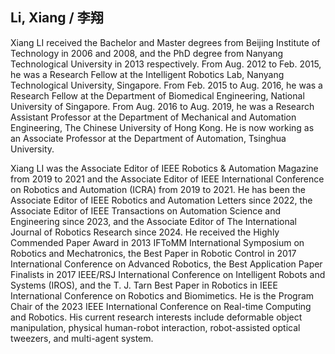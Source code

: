 ## **Li, Xiang / 李翔**

Xiang LI received the Bachelor and Master degrees from Beijing Institute of Technology in 2006 and 2008, and the PhD degree from Nanyang Technological University in 2013 respectively. From Aug. 2012 to Feb. 2015, he was a Research Fellow at the Intelligent Robotics Lab, Nanyang Technological University, Singapore. From Feb. 2015 to Aug. 2016, he was a Research Fellow at the Department of Biomedical Engineering, National University of Singapore. From Aug. 2016 to Aug. 2019, he was a Research Assistant Professor at the Department of Mechanical and Automation Engineering, The Chinese University of Hong Kong. He is now working as an Associate Professor at the Department of Automation, Tsinghua University.

Xiang LI was the Associate Editor of IEEE Robotics & Automation Magazine from 2019 to 2021 and the Associate Editor of IEEE International Conference on Robotics and Automation (ICRA) from 2019 to 2021. He has been the Associate Editor of IEEE Robotics and Automation Letters since 2022, the Associate Editor of IEEE Transactions on Automation Science and Engineering since 2023, and the Associate Editor of The International Journal of Robotics Research since 2024. He received the Highly Commended Paper Award in 2013 IFToMM International Symposium on Robotics and Mechatronics, the Best Paper in Robotic Control in 2017 International Conference on Advanced Robotics, the Best Application Paper Finalists in 2017 IEEE/RSJ International Conference on Intelligent Robots and Systems (IROS), and the T. J. Tarn Best Paper in Robotics in IEEE International Conference on Robotics and Biomimetics. He is the Program Chair of the 2023 IEEE International Conference on Real-time Computing and Robotics. His current research interests include deformable object manipulation, physical human-robot interaction, robot-assisted optical tweezers, and multi-agent system.
